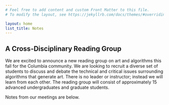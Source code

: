 ```yaml
---
# Feel free to add content and custom Front Matter to this file.
# To modify the layout, see https://jekyllrb.com/docs/themes/#overriding-theme-defaults

layout: home
list_title: Notes
---
```


## A Cross-Disciplinary Reading Group

We are excited to announce a new reading group on art and algorithms this fall for the Columbia community. We are looking to recruit a diverse set of students to discuss and debate the technical and critical issues surrounding algorithms that generate art. There is no leader or instructor; instead we will learn from each other. The reading group will consist of approximately 15 advanced undergraduates and graduate students.

Notes from our meetings are below.